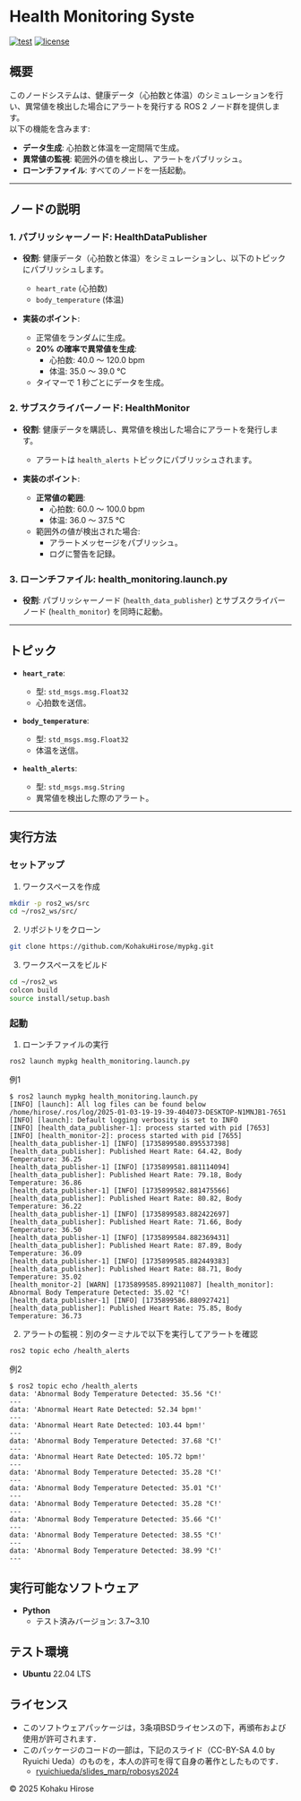 # Health Monitoring Syste

[![test](https://github.com/KohakuHirose/mypkg/actions/workflows/test.yml/badge.svg)](https://github.com/KohakuHirose/mypkg/actions/workflows/test.yml)
[![license](https://img.shields.io/badge/license-BSD--3--Clause-green?style=flat)](https://github.com/KohakuHirose/mypkg?tab=BSD-3-Clause-1-ov-file)

## 概要

このノードシステムは、健康データ（心拍数と体温）のシミュレーションを行い、異常値を検出した場合にアラートを発行する ROS 2 ノード群を提供します。  
以下の機能を含みます:
- **データ生成**: 心拍数と体温を一定間隔で生成。
- **異常値の監視**: 範囲外の値を検出し、アラートをパブリッシュ。
- **ローンチファイル**: すべてのノードを一括起動。

---

## ノードの説明

### 1. **パブリッシャーノード: HealthDataPublisher**

- **役割**:
  健康データ（心拍数と体温）をシミュレーションし、以下のトピックにパブリッシュします。
  - `heart_rate` (心拍数)
  - `body_temperature` (体温)

- **実装のポイント**:
  - 正常値をランダムに生成。
  - **20% の確率で異常値を生成**:
    - 心拍数: 40.0 ～ 120.0 bpm
    - 体温: 35.0 ～ 39.0 °C
  - タイマーで 1 秒ごとにデータを生成。

### 2. **サブスクライバーノード: HealthMonitor**

- **役割**:
  健康データを購読し、異常値を検出した場合にアラートを発行します。
  - アラートは `health_alerts` トピックにパブリッシュされます。

- **実装のポイント**:
  - **正常値の範囲**:
    - 心拍数: 60.0 ～ 100.0 bpm
    - 体温: 36.0 ～ 37.5 °C
  - 範囲外の値が検出された場合:
    - アラートメッセージをパブリッシュ。
    - ログに警告を記録。

### 3. **ローンチファイル: health_monitoring.launch.py**

- **役割**:
  パブリッシャーノード (`health_data_publisher`) とサブスクライバーノード (`health_monitor`) を同時に起動。

---

## トピック

- **`heart_rate`**:
  - 型: `std_msgs.msg.Float32`
  - 心拍数を送信。

- **`body_temperature`**:
  - 型: `std_msgs.msg.Float32`
  - 体温を送信。

- **`health_alerts`**:
  - 型: `std_msgs.msg.String`
  - 異常値を検出した際のアラート。

---

## 実行方法

### セットアップ

1. ワークスペースを作成
``` bash
mkdir -p ros2_ws/src
cd ~/ros2_ws/src/
```

2. リポジトリをクローン
``` bash
git clone https://github.com/KohakuHirose/mypkg.git
```

3. ワークスペースをビルド
``` bash
cd ~/ros2_ws
colcon build
source install/setup.bash
```

### 起動
1. ローンチファイルの実行
``` bash
ros2 launch mypkg health_monitoring.launch.py
```

例1
```
$ ros2 launch mypkg health_monitoring.launch.py
[INFO] [launch]: All log files can be found below /home/hirose/.ros/log/2025-01-03-19-19-39-404073-DESKTOP-N1MNJB1-7651
[INFO] [launch]: Default logging verbosity is set to INFO
[INFO] [health_data_publisher-1]: process started with pid [7653]
[INFO] [health_monitor-2]: process started with pid [7655]
[health_data_publisher-1] [INFO] [1735899580.895537398] [health_data_publisher]: Published Heart Rate: 64.42, Body Temperature: 36.25
[health_data_publisher-1] [INFO] [1735899581.881114094] [health_data_publisher]: Published Heart Rate: 79.18, Body Temperature: 36.86
[health_data_publisher-1] [INFO] [1735899582.881475566] [health_data_publisher]: Published Heart Rate: 80.82, Body Temperature: 36.22
[health_data_publisher-1] [INFO] [1735899583.882422697] [health_data_publisher]: Published Heart Rate: 71.66, Body Temperature: 36.50
[health_data_publisher-1] [INFO] [1735899584.882369431] [health_data_publisher]: Published Heart Rate: 87.89, Body Temperature: 36.09
[health_data_publisher-1] [INFO] [1735899585.882449383] [health_data_publisher]: Published Heart Rate: 88.71, Body Temperature: 35.02
[health_monitor-2] [WARN] [1735899585.899211087] [health_monitor]: Abnormal Body Temperature Detected: 35.02 °C!
[health_data_publisher-1] [INFO] [1735899586.880927421] [health_data_publisher]: Published Heart Rate: 75.85, Body Temperature: 36.73
```

2. アラートの監視：別のターミナルで以下を実行してアラートを確認
``` bash
ros2 topic echo /health_alerts
```

例2
```
$ ros2 topic echo /health_alerts
data: 'Abnormal Body Temperature Detected: 35.56 °C!'
---
data: 'Abnormal Heart Rate Detected: 52.34 bpm!'
---
data: 'Abnormal Heart Rate Detected: 103.44 bpm!'
---
data: 'Abnormal Body Temperature Detected: 37.68 °C!'
---
data: 'Abnormal Heart Rate Detected: 105.72 bpm!'
---
data: 'Abnormal Body Temperature Detected: 35.28 °C!'
---
data: 'Abnormal Body Temperature Detected: 35.01 °C!'
---
data: 'Abnormal Body Temperature Detected: 35.28 °C!'
---
data: 'Abnormal Body Temperature Detected: 35.66 °C!'
---
data: 'Abnormal Body Temperature Detected: 38.55 °C!'
---
data: 'Abnormal Body Temperature Detected: 38.99 °C!'
---
```

## 実行可能なソフトウェア
- **Python**
	- テスト済みバージョン: 3.7~3.10

## テスト環境
- **Ubuntu** 22.04 LTS

## ライセンス
- このソフトウェアパッケージは，3条項BSDライセンスの下，再頒布および使用が許可されます．
- このパッケージのコードの一部は，下記のスライド（CC-BY-SA 4.0 by Ryuichi Ueda）のものを，本人の許可を得て自身の著作としたものです．
    - [ryuichiueda/slides_marp/robosys2024](https://github.com/ryuichiueda/slides_marp/tree/master/robosys2024)

 © 2025 Kohaku Hirose


